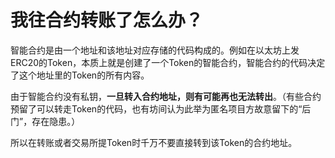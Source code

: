 # 我往合约转账了怎么办？

智能合约是由一个地址和该地址对应存储的代码构成的。例如在以太坊上发ERC20的Token，本质上就是创建了一个Token的智能合约，智能合约的代码决定了这个地址里的Token的所有内容。

由于智能合约没有私钥，**一旦转入合约地址，则有可能再也无法转出**。（有些合约预留了可以转走Token的代码，也有坊间认为此举为匿名项目方故意留下的“后门”，存在隐患。）

所以在转账或者交易所提Token时千万不要直接转到该Token的合约地址。



